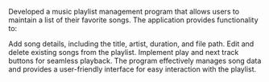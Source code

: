 Developed a music playlist management program that allows users to maintain a list of their favorite songs. The application provides functionality to:

Add song details, including the title, artist, duration, and file path. Edit and delete existing songs from the playlist. Implement play and next track buttons for seamless playback. The program effectively manages song data and provides a user-friendly interface for easy interaction with the playlist.
